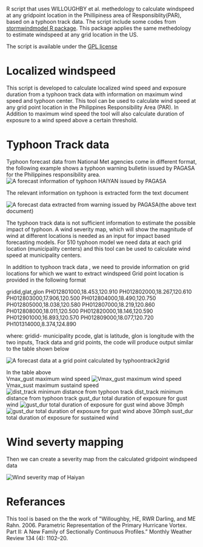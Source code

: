 R script that uses WILLOUGHBY et al. methedology to calculate windspeed at any gridpoint location in the Phillipiness area of Responsiblity(PAR), based on a typhoon track data. The script include some codes from [stormwindmodel R package](https://CRAN.R-project.org/package=stormwindmodel). This package applies the same methedology to estimate windspeed at any grid location in the US. 

The script is available under the [GPL license](LICENSE)

# Localized windspeed 
This script is developed to calculate localized wind speed and exposure duration from a typhoon track data with information on maximum wind speed and typhoon center. This tool can be used to calculate wind speed at any grid point location in the Philippines Responsibility Area (PAR).  In Addition to maximum wind speed the tool will also calculate duration of exposure to a wind speed above a certain threshold. 

# Typhoon Track data
Typhoon forecast data from National Met agencies come in different format, the following example shows a typhoon warning bulletin issued by PAGASA for the Philippines responsibility area.  
![A forecast information of typhoon HAIYAN issued by PAGASA](figures/pagasa.png)

The relevant information on typhoon is extracted form the text document 

![A forecast data extracted from warning issued by PAGASA(the above text document)](figures/pagasa2.png)

The typhoon track data is not sufficient information to estimate the possible impact of typhoon. A wind severity map, which will show the magnitude of wind at different locations is needed as an input for impact based forecasting models. For 510 typhoon model we need data at each grid location (municipality centers) and this tool can be used to calculate wind speed at municipality centers.

In addition to typhoon track data , we need to provide information on grid locations for which we want to extract windspeed
Grid point location is provided in the following format 

 gridid,glat,glon
 PH012801000,18.453,120.910 
 PH012802000,18.267,120.610 
 PH012803000,17.906,120.500 
 PH012804000,18.490,120.750
 PH012805000,18.038,120.580 
 PH012807000,18.219,120.860 
 PH012808000,18.011,120.500 
 PH012820000,18.146,120.590  
 PH012901000,16.893,120.570 
 PH012809000,18.077,120.720 
 PH101314000,8.374,124.890 

where: gridid- municipality pcode, glat is latitude, glon is longitude 
with the two inputs, Track data and grid points, the code will produce output similar to the table shown below 

![A forecast data at a grid point calculated by typhoontrack2grid](figures/pagasa3.png)

In the table above  
Vmax_gust maximum wind speed
![Vmax_gust maximum wind speed](figures/wind.png)
Vmax_sust maximum sustaind speed
![dist_track minimum distance from typhoon track](figures/track.png)
dist_track minimum distance from typhoon track
gust_dur total duration of exposure for gust wind
![gust_dur total duration of exposure for gust wind above 30mph](figures/exposure2.png)
![gust_dur total duration of exposure for gust wind above 30mph](figures/exposure.png)
sust_dur total duration of exposure for sustained wind 

# Wind severty mapping
Then we can create a severity map from  the calculated gridpoint windspeed data

![Wind severity map of Haiyan](figures/haiyan.JPG)

# Referances

This tool is based on the the work of "Willoughby, HE, RWR Darling, and ME Rahn. 2006. Parametric Representation of the Primary Hurricane Vortex. Part II: A New Family of Sectionally Continuous Profiles.” Monthly Weather Review 134 (4): 1102–20.



